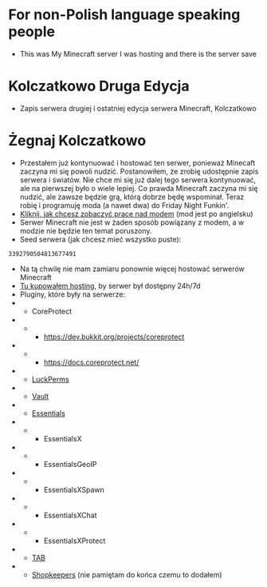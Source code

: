 # For non-Polish language speaking people
- This was My Minecraft server I was hosting and there is the server save
# Kolczatkowo Druga Edycja
- Zapis serwera drugiej i ostatniej edycja serwera Minecraft, Kolczatkowo
# Żegnaj Kolczatkowo
- Przestałem już kontynuować i hostować ten serwer, ponieważ Minecaft zaczyna mi się powoli nudzić. Postanowiłem, że zrobię udostępnie zapis serwera i światów. Nie chce mi się już dalej tego serwera kontynuować, ale na pierwszej było o wiele lepiej. Co prawda Minecraft zaczyna mi się nudzić, ale zawsze będzie grą, którą dobrze będę wspominał. Teraz robię i programuję moda (a nawet dwa) do Friday Night Funkin'.
- [Kliknij, jak chcesz zobaczyć prace nad modem](https://github.com/teotm/some-trio-full-week) (mod jest po angielsku)
- Serwer Minecraft nie jest w żaden sposób powiązany z modem, a w modzie nie będzie ten temat poruszony. 
- Seed serwera (jak chcesz mieć wszystko puste):
```
3392790504813677491
```
- Na tą chwilę nie mam zamiaru ponownie więcej hostować serwerów Minecraft
- [Tu kupowałem hosting](https://craftserve.pl/), by serwer był dostępny 24h/7d
- Pluginy, które były na serwerze:
- - CoreProtect
- - - https://dev.bukkit.org/projects/coreprotect
- - - https://docs.coreprotect.net/
- - [LuckPerms](https://luckperms.net/)
- - [Vault]()
- - [Essentials](https://essentialsx.net/)
- - - EssentialsX
- - - EssentialsGeoIP
- - - EssentialsXSpawn
- - - EssentialsXChat
- - - EssentialsXProtect
- - [TAB](https://github.com/NEZNAMY/TAB/releases/tag/2.9.2)
- - [Shopkeepers](https://dev.bukkit.org/projects/shopkeepers) (nie pamiętam do końca czemu to dodałem)